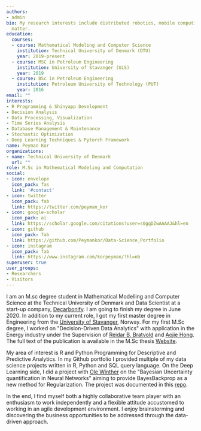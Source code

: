 ```yaml
---
authors:
- admin
bio: My research interests include distributed robotics, mobile computing and programmable
  matter.
education:
  courses:
  - course: Mathematical Modeling and Computer Science
    institution: Technical University of Denmark (DTU)
    year: 2019-present
  - course: MSC in Petroleum Engineering
    institution: University of Stavanger (UiS)
    year: 2019
  - course: BSc in Petroleum Engineering
    institution: Petroleum University of Technology (PUT)
    year: 2016
email: ""
interests:
- R Programming & Shinyapp Development
- Decision Analysis 
- Data Processing, Visualization
- Time Series Analysis
- Database Management & Maintenance
- Stochastic Optimization
- Deep Learning Techniques & Pytorch Framework
name: Peyman Kor
organizations:
- name: Technical University of Denmark
  url: ""
role: M.Sc in Mathematical Modeling and Computation
social:
- icon: envelope
  icon_pack: fas
  link: '#contact'
- icon: twitter
  icon_pack: fab
  link: https://twitter.com/peyman_kor
- icon: google-scholar
  icon_pack: ai
  link: https://scholar.google.com/citations?user=s0gqDZwAAAAJ&hl=en
- icon: github
  icon_pack: fab
  link: https://github.com/Peymankor/Data-Science_Portfolio
- icon: instagram
  icon_pack: fab
  link: https://www.instagram.com/korpeyman/?hl=nb
superuser: true
user_groups:
- Researchers
- Visitors
---
```


I am an M.sc degree student in Mathematical Modelling and Computer Science at the Technical University of Denmark and Data Scientist at a start-up company, [Decarbonify](https://decarbonify.com/). I am going to finish my degree in June 2020. In addition to my current role, I got my first master degree in Engineering from the [University of Stavanger](https://uis.no/), Norway. For my first M.Sc degree, I worked on "Decision-Driven Data Analytics" with application in the Energy industry under the Supervision of [Reidar B. Bratvold](http://www.reidar-bratvold.com/) and [Aojie Hong](https://www.uis.no/article.php?articleID=89547&categoryID=11198). The full text of the publication is available in the M.Sc thesis [Website](https://bookdown.org/kor_peyman/masterthesisuis/).

My area of interest is R and Python Programming for Descriptive and Predictive Analytics. In my Github portfolio I provided multiple of my data science projects written in R, Python and SQL query language. On the Deep Learning side, I did a project with [Ole Winther](https://www.dtu.dk/english/service/phonebook/person?id=10167&tab=1) on the "Bayesian Uncertainty quantification in Neural Networks" aiming to provide BayesBackprop as a new method for Regularization. The project was documented in this [repo](https://github.com/Peymankor/Data-Science_Portfolio/tree/master/BNN-Project).


In the end, I find myself both a highly collaborative team player with an enthusiasm to work independently and a flexible attitude accustomed to working in an agile development environment. I enjoy brainstorming and discovering the business opportunities to be addressed through the data-driven approach. 



